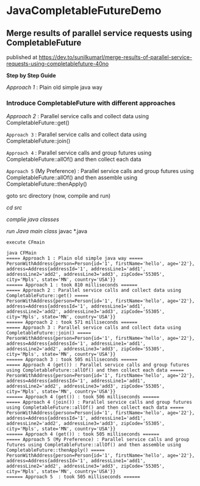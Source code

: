 # JavaCompletableFutureDemo

## Merge results of parallel service requests using CompletableFuture

published at https://dev.to/sunilkumarl/merge-results-of-parallel-service-requests-using-completablefuture-40no

**Step by Step Guide**

_Approach 1_ : Plain old simple java way

### Introduce CompletableFuture with different approaches

_Approach 2_ : Parallel service calls and collect data using CompletableFuture::get()

`Approach 3` : Parallel service calls and collect data using CompletableFuture::join()

`Approach 4` : Parallel service calls and group futures using CompletableFuture::allOf() and then collect each data

`Approach 5` (My Preference) : Parallel service calls and group futures using CompletableFuture::allOf() and then assemble using CompletableFuture::thenApply()



goto src directory (now, compile and run)

_cd src_

_complie java classes_

_run Java main class_
javac *.java 


`execute CFmain`

```
java CFMain 
===== Approach 1 : Plain old simple java way =====
PersonWithAddress{person=Person{id='1', firstName='hello', age='22'}, address=Address{addressId='1', addressLine1='add1', addressLine2='add2', addressLine3='add3', zipCode='55305', city='Mpls', state='MN', country='USA'}}
====== Approach 1 : took 810 milliseconds ======
===== Approach 2 : Parallel service calls and collect data using CompletableFuture::get() =====
PersonWithAddress{person=Person{id='1', firstName='hello', age='22'}, address=Address{addressId='1', addressLine1='add1', addressLine2='add2', addressLine3='add3', zipCode='55305', city='Mpls', state='MN', country='USA'}}
====== Approach 2 : took 571 milliseconds ======
===== Approach 3 : Parallel service calls and collect data using CompletableFuture::join() =====
PersonWithAddress{person=Person{id='1', firstName='hello', age='22'}, address=Address{addressId='1', addressLine1='add1', addressLine2='add2', addressLine3='add3', zipCode='55305', city='Mpls', state='MN', country='USA'}}
====== Approach 3 : took 505 milliseconds ======
===== Approach 4 (get()) : Parallel service calls and group futures using CompletableFuture::allOf() and then collect each data =====
PersonWithAddress{person=Person{id='1', firstName='hello', age='22'}, address=Address{addressId='1', addressLine1='add1', addressLine2='add2', addressLine3='add3', zipCode='55305', city='Mpls', state='MN', country='USA'}}
====== Approach 4 (get()) : took 506 milliseconds ======
===== Approach 4 (join()) : Parallel service calls and group futures using CompletableFuture::allOf() and then collect each data =====
PersonWithAddress{person=Person{id='1', firstName='hello', age='22'}, address=Address{addressId='1', addressLine1='add1', addressLine2='add2', addressLine3='add3', zipCode='55305', city='Mpls', state='MN', country='USA'}}
====== Approach 4 (get()) : took 505 milliseconds ======
===== Approach 5 (My Preference) : Parallel service calls and group futures using CompletableFuture::allOf() and then assemble using CompletableFuture::thenApply() =====
PersonWithAddress{person=Person{id='1', firstName='hello', age='22'}, address=Address{addressId='1', addressLine1='add1', addressLine2='add2', addressLine3='add3', zipCode='55305', city='Mpls', state='MN', country='USA'}}
====== Approach 5  : took 505 milliseconds ======
```
